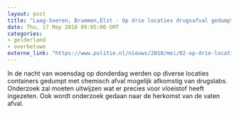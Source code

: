 ```yaml
---
layout: post
title: "Laag-Soeren, Brummen,Elst - Op drie locaties drugsafval gedumpt"
date: Thu, 17 May 2018 09:05:00 GMT
categories: 
- gelderland 
- overbetuwe 
externe_link: "https://www.politie.nl/nieuws/2018/mei/02-op-drie-locaties-drugsafval-gedumpt.html"
---
```


In de nacht van woensdag op donderdag werden op diverse locaties containers gedumpt met chemisch afval mogelijk afkomstig van drugslabs. Onderzoek zal moeten uitwijzen wat er precies voor vloeistof heeft ingezeten. Ook wordt onderzoek gedaan naar de herkomst van de vaten afval.
